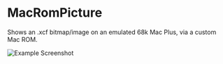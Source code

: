 # MacRomPicture
Shows an .xcf bitmap/image on an emulated 68k Mac Plus, via a custom Mac ROM.

![Example Screenshot](https://user-images.githubusercontent.com/475856/33515412-01677e18-d731-11e7-95be-aea5e60dd69d.png)
